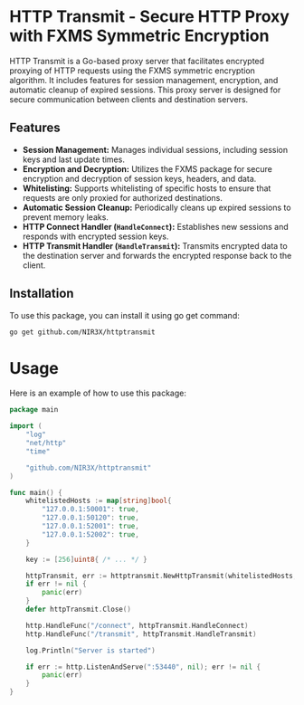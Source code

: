 # HTTP Transmit - Secure HTTP Proxy with FXMS Symmetric Encryption

HTTP Transmit is a Go-based proxy server that facilitates encrypted proxying of HTTP requests using the FXMS symmetric encryption algorithm. It includes features for session management, encryption, and automatic cleanup of expired sessions. This proxy server is designed for secure communication between clients and destination servers.

## Features

* **Session Management:** Manages individual sessions, including session keys and last update times.
* **Encryption and Decryption:** Utilizes the FXMS package for secure encryption and decryption of session keys, headers, and data.
* **Whitelisting:** Supports whitelisting of specific hosts to ensure that requests are only proxied for authorized destinations.
* **Automatic Session Cleanup:** Periodically cleans up expired sessions to prevent memory leaks.
* **HTTP Connect Handler (`HandleConnect`):** Establishes new sessions and responds with encrypted session keys.
* **HTTP Transmit Handler (`HandleTransmit`):** Transmits encrypted data to the destination server and forwards the encrypted response back to the client.

## Installation

To use this package, you can install it using go get command:

```bash
go get github.com/NIR3X/httptransmit
```

# Usage

Here is an example of how to use this package:

```go
package main

import (
	"log"
	"net/http"
	"time"

	"github.com/NIR3X/httptransmit"
)

func main() {
	whitelistedHosts := map[string]bool{
		"127.0.0.1:50001": true,
		"127.0.0.1:50120": true,
		"127.0.0.1:52001": true,
		"127.0.0.1:52002": true,
	}

	key := [256]uint8{ /* ... */ }

	httpTransmit, err := httptransmit.NewHttpTransmit(whitelistedHosts, key, 60 /* maxSessionTimeSecs */)
	if err != nil {
		panic(err)
	}
	defer httpTransmit.Close()

	http.HandleFunc("/connect", httpTransmit.HandleConnect)
	http.HandleFunc("/transmit", httpTransmit.HandleTransmit)

	log.Println("Server is started")

	if err := http.ListenAndServe(":53440", nil); err != nil {
		panic(err)
	}
}
```
